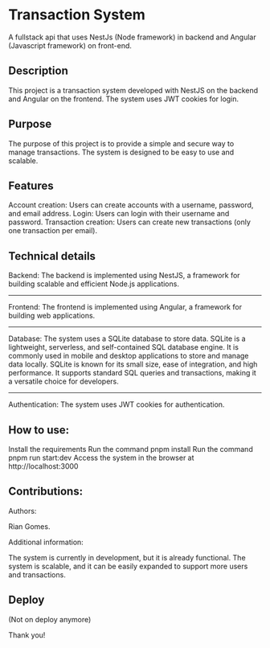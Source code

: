 # Transaction System

A fullstack api that uses NestJs (Node framework) in backend and Angular (Javascript framework) on front-end.

## Description

This project is a transaction system developed with NestJS on the backend and Angular on the frontend. The system uses JWT cookies for login.

## Purpose

The purpose of this project is to provide a simple and secure way to manage transactions. The system is designed to be easy to use and scalable.

## Features

Account creation: Users can create accounts with a username, password, and email address.
Login: Users can login with their username and password.
Transaction creation: Users can create new transactions (only one transaction per email).

## Technical details

Backend: The backend is implemented using NestJS, a framework for building scalable and efficient Node.js applications.

---
Frontend: The frontend is implemented using Angular, a framework for building web applications.

---

Database: The system uses a SQLite database to store data. 
SQLite is a lightweight, serverless, and self-contained SQL database engine. It is commonly used in mobile and desktop applications to store and manage data locally. SQLite is known for its small size, ease of integration, and high performance. It supports standard SQL queries and transactions, making it a versatile choice for developers.

---

Authentication: The system uses JWT cookies for authentication.

## How to use:

Install the requirements
Run the command pnpm install
Run the command pnpm run start:dev
Access the system in the browser at http://localhost:3000

## Contributions:

Authors:

Rian Gomes.

Additional information:

The system is currently in development, but it is already functional.
The system is scalable, and it can be easily expanded to support more users and transactions.

## Deploy

(Not on deploy anymore)

Thank you!
